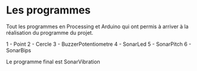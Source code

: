 ﻿# Les programmes

Tout les programmes en Processing et Arduino qui ont permis à arriver à la réalisation du programme du projet.

1 - Point
2 - Cercle
3 - BuzzerPotentiometre
4 - SonarLed
5 - SonarPitch
6 - SonarBips

Le programme final est SonarVibration

